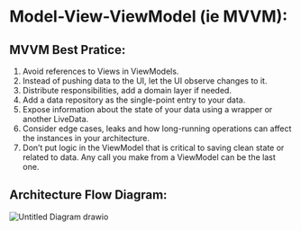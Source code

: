 # Model-View-ViewModel (ie MVVM):

## MVVM Best Pratice:
 1. Avoid references to Views in ViewModels.
 2. Instead of pushing data to the UI, let the UI observe changes to it.
 3. Distribute responsibilities, add a domain layer if needed.
 4. Add a data repository as the single-point entry to your data.
 5. Expose information about the state of your data using a wrapper or another LiveData.
 6. Consider edge cases, leaks and how long-running operations can affect the instances in your architecture.
 7. Don’t put logic in the ViewModel that is critical to saving clean state or related to data. Any call you make from a ViewModel can be the last one.
 
 ## Architecture Flow Diagram:
 ![Untitled Diagram drawio](https://user-images.githubusercontent.com/13237433/150957910-bf2c189d-b3c7-44d5-b69d-f19022590e1f.png)

